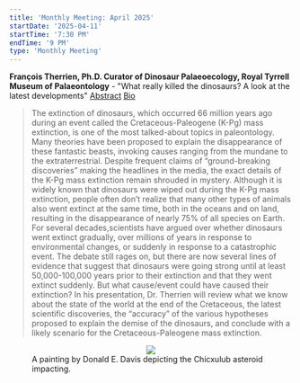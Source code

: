 ```yaml
---
title: 'Monthly Meeting: April 2025'
startDate: '2025-04-11'
startTime: '7:30 PM'
endTime: '9 PM'
type: 'Monthly Meeting'
---
```


**François Therrien, Ph.D. Curator of Dinosaur Palaeoecology, Royal Tyrrell
Museum of Palaeontology** - "What really killed the dinosaurs? A look at the latest developments" [Abstract](/presentationAbstracts/2025/APSApril11_2025TherrienAbstract.pdf) [Bio](/presentationAbstracts/2025/APSApril11_2025TalkSpeakerBio-Therrien.pdf)

> The extinction of dinosaurs, which occurred 66 million years ago during an event called the Cretaceous-Paleogene (K-Pg) mass extinction, is one of the most talked-about topics in paleontology. Many theories have been proposed to explain the disappearance of these fantastic beasts, invoking causes ranging from the mundane to the extraterrestrial. Despite frequent claims of “ground-breaking discoveries” making the headlines in the media, the exact details of the K-Pg mass extinction remain shrouded in mystery. Although it is widely known that dinosaurs were wiped out during the K-Pg mass extinction, people often don’t realize that many other types of animals also went extinct at the same time, both in the oceans and on land, resulting in the disappearance of nearly 75% of all species on Earth. For several decades,scientists have argued over whether dinosaurs went extinct gradually, over millions of years in response to environmental changes, or suddenly in response to a catastrophic event. The debate still rages on, but there are now several lines of evidence that suggest that dinosaurs were going strong until at least 50,000-100,000 years prior to their extinction and that they went extinct suddenly. But what cause/event could have caused their extinction? In his presentation, Dr. Therrien will review what we know about the state of the world at the end of the Cretaceous, the latest scientific discoveries, the “accuracy” of the various hypotheses proposed to explain the demise of the dinosaurs, and conclude with a likely scenario for the Cretaceous-Paleogene mass extinction.

<figure style="display: flex; flex-direction: column; align-items: center; justify-content: center;"><img src="/presentationAbstracts/2025/Chicxulub_impact.jpg" style="max-width: 60%" /><figcaption>A painting by Donald E. Davis depicting the Chicxulub asteroid impacting.</figcaption></figure>
